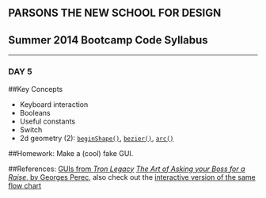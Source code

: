 ## PARSONS THE NEW SCHOOL FOR DESIGN
## Summer 2014 Bootcamp Code Syllabus
-------------------------------------------------------------------

### DAY 5

##Key Concepts
* Keyboard interaction
* Booleans
* Useful constants
* Switch
* 2d geometry (2): [```beginShape()```](http://processing.org/reference/beginShape_.html), [```bezier()```](http://processing.org/reference/bezier_.html), [```arc()```](http://processing.org/reference/arc_.html)
  
##Homework:
Make a (cool) fake GUI.

##References:
[GUIs from *Tron Legacy*](http://jtnimoy.com/blogs/projects/14881671)
[*The Art of Asking your Boss for a Raise*, by Georges Perec](), also check out the [interactive version of the same flow chart](http://www.theartofaskingyourbossforaraise.com/)
